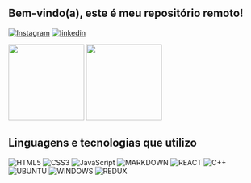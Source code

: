 ## Bem-vindo(a), este é meu repositório remoto!
[![Instagram](https://img.shields.io/badge/Instagram-E4405F?style=for-the-badge&logo=instagram&logoColor=white)](https://www.instagram.com/fabio.augustomazuchi/)
[![linkedin](https://img.shields.io/badge/LinkedIn-0077B5?style=for-the-badge&logo=linkedin&logoColor=white)](https://www.linkedin.com/in/fabio-augusto-mazuchi/)
<div>
  <img height="150px"  src="https://github-readme-stats.vercel.app/api?username=FabioMazuchi&show_icons=true&theme=dark">
  <img height="150px" src="https://github-readme-stats.vercel.app/api/top-langs/?username=FabioMazuchi&layout=compact&langs_count=4&theme=dark">
</div>

## Linguagens e tecnologias que utilizo
![HTML5](https://img.shields.io/badge/HTML5-E34F26?style=for-the-badge&logo=html5&logoColor=white)
![CSS3](https://img.shields.io/badge/CSS3-1572B6?style=for-the-badge&logo=css3&logoColor=white)
![JavaScript](https://img.shields.io/badge/JavaScript-F7DF1E?style=for-the-badge&logo=javascript&logoColor=black)
![MARKDOWN](https://img.shields.io/badge/Markdown-000000?style=for-the-badge&logo=markdown&logoColor=white)
![REACT](	https://img.shields.io/badge/React-20232A?style=for-the-badge&logo=react&logoColor=61DAFB)
![C++](	https://img.shields.io/badge/C%2B%2B-00599C?style=for-the-badge&logo=c%2B%2B&logoColor=white)
![UBUNTU](	https://img.shields.io/badge/Ubuntu-E95420?style=for-the-badge&logo=ubuntu&logoColor=white)
![WINDOWS](	https://img.shields.io/badge/Windows-0078D6?style=for-the-badge&logo=windows&logoColor=white)
![REDUX](	https://img.shields.io/badge/Redux-593D88?style=for-the-badge&logo=redux&logoColor=white)
